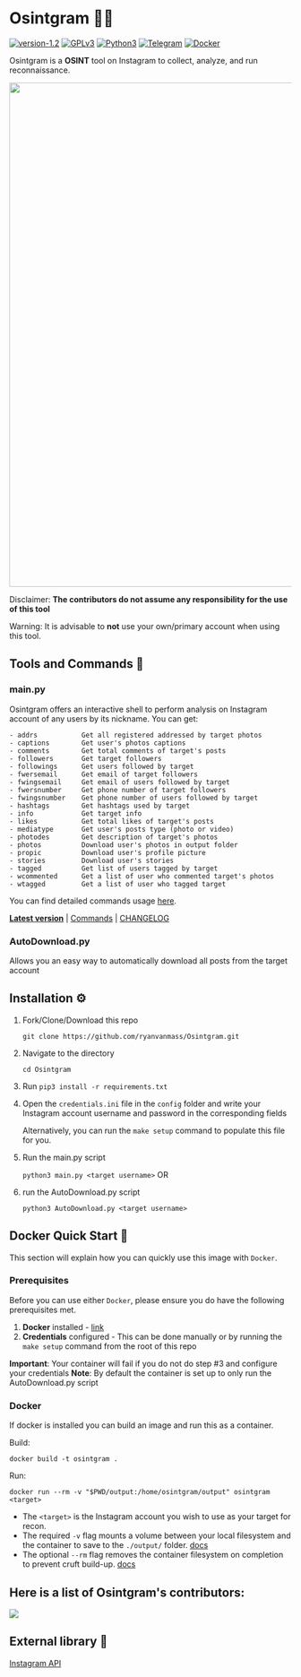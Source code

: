 # Osintgram 🔎📸

[![version-1.2](https://img.shields.io/badge/version-1.2-green)](https://github.com/Datalux/Osintgram/releases/tag/1.2)
[![GPLv3](https://img.shields.io/badge/license-GPLv3-blue)](https://img.shields.io/badge/license-GPLv3-blue)
[![Python3](https://img.shields.io/badge/language-Python3-red)](https://img.shields.io/badge/language-Python3-red)
[![Telegram](https://img.shields.io/badge/Telegram-Channel-blue.svg)](https://t.me/osintgram)
[![Docker](https://img.shields.io/badge/Docker-Supported-blue)](https://img.shields.io/badge/Docker-Supported-blue)

Osintgram is a **OSINT** tool on Instagram to collect, analyze, and run reconnaissance.

<p align="center">
<img align="center" src=".img/carbon.svg" width="900">
</p>

Disclaimer: **The contributors do not assume any responsibility for the use of this tool**

Warning: It is advisable to **not** use your own/primary account when using this tool.

## Tools and Commands 🧰
### main.py

Osintgram offers an interactive shell to perform analysis on Instagram account of any users by its nickname. You can get:

```text
- addrs           Get all registered addressed by target photos
- captions        Get user's photos captions
- comments        Get total comments of target's posts
- followers       Get target followers
- followings      Get users followed by target
- fwersemail      Get email of target followers
- fwingsemail     Get email of users followed by target
- fwersnumber     Get phone number of target followers
- fwingsnumber    Get phone number of users followed by target
- hashtags        Get hashtags used by target
- info            Get target info
- likes           Get total likes of target's posts
- mediatype       Get user's posts type (photo or video)
- photodes        Get description of target's photos
- photos          Download user's photos in output folder
- propic          Download user's profile picture
- stories         Download user's stories  
- tagged          Get list of users tagged by target
- wcommented      Get a list of user who commented target's photos
- wtagged         Get a list of user who tagged target
```

You can find detailed commands usage [here](doc/COMMANDS.md).

[**Latest version**](https://github.com/Datalux/Osintgram/releases/tag/1.2) |
[Commands](doc/COMMANDS.md) |
[CHANGELOG](doc/CHANGELOG.md)

### AutoDownload.py
Allows you an easy way to automatically download all posts from the target  account

## Installation ⚙️

1. Fork/Clone/Download this repo

    `git clone https://github.com/ryanvanmass/Osintgram.git`

2. Navigate to the directory

    `cd Osintgram`

3. Run `pip3 install -r requirements.txt`

4. Open the `credentials.ini` file in the `config` folder and write your Instagram account username and password in the corresponding fields
    
    Alternatively, you can run the `make setup` command to populate this file for you.

5. Run the main.py script

    `python3 main.py <target username>`
OR
5. run the AutoDownload.py script
    
    `python3 AutoDownload.py <target username>`

## Docker Quick Start 🐳

This section will explain how you can quickly use this image with `Docker`.

### Prerequisites

Before you can use either `Docker`, please ensure you do have the following prerequisites met.

1. **Docker** installed - [link](https://docs.docker.com/get-docker/)
2. **Credentials** configured - This can be done manually or by running the `make setup` command from the root of this repo

**Important**: Your container will fail if you do not do step #3 and configure your credentials
**Note**: By default the container is set up to only run the AutoDownload.py script

### Docker

If docker is installed you can build an image and run this as a container.

Build:

```
docker build -t osintgram .
```

Run:

```
docker run --rm -v "$PWD/output:/home/osintgram/output" osintgram <target>
```

- The `<target>` is the Instagram account you wish to use as your target for recon.
- The required `-v` flag mounts a volume between your local filesystem and the container to save to the `./output/` folder. [docs](https://docs.docker.com/engine/reference/commandline/run/#mount-volume--v---read-only)
- The optional `--rm` flag removes the container filesystem on completion to prevent cruft build-up. [docs](https://docs.docker.com/engine/reference/run/#clean-up---rm)

## Here is a list of Osintgram's contributors:

<a href="https://github.com/Datalux/Osintgram/graphs/contributors">
  <img src="https://contributors-img.web.app/image?repo=Datalux/Osintgram" />
</a>

## External library 🔗

[Instagram API](https://github.com/ping/instagram_private_api)
